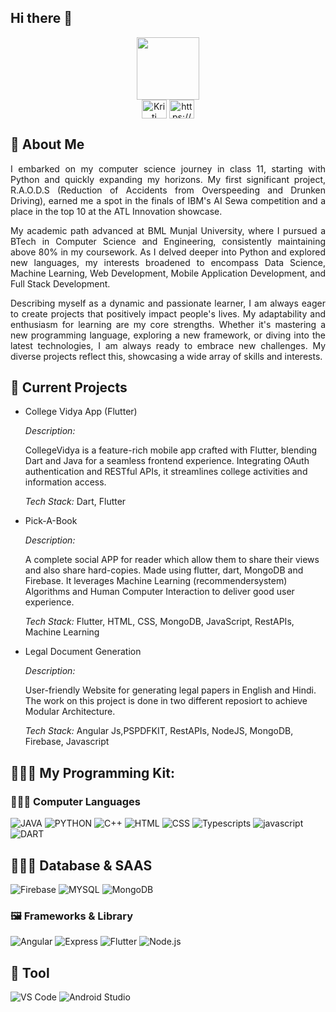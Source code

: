 ## Hi there 👋

<div id="header" align="center">
<img src="https://i.giphy.com/media/v1.Y2lkPTc5MGI3NjExd3NpZmY0amZwa3kxemRkYXdxamYxa3YyOWljcHJ0dDB6dDdkOWp4NSZlcD12MV9pbnRlcm5hbF9naWZfYnlfaWQmY3Q9Zw/Oa5op39YNH8QMAaEco/giphy.gif"width="100"/>

<div>
<a href="https://x.com/BankaKriti75801" target="blank"><img align="center" src="https://raw.githubusercontent.com/rahuldkjain/github-profile-readme-generator/master/src/images/icons/Social/twitter.svg" alt="Kriti Banka" height="30" width="40" /></a>  
<a href="https://www.linkedin.com/in/kriti-banka-083655221/" target="blank"><img align="center" src="https://raw.githubusercontent.com/rahuldkjain/github-profile-readme-generator/master/src/images/icons/Social/linked-in-alt.svg" alt="https://x.com/BankaKriti75801" height="30" width="40" /></a>  
</div>
</div>

<h2 align="left">🌟 About Me</h2>

<p align="justify">I embarked on my computer science journey in class 11, starting with Python and quickly expanding my horizons. My first significant project, R.A.O.D.S (Reduction of Accidents from Overspeeding and Drunken Driving), earned me a spot in the finals of IBM's AI Sewa competition and a place in the top 10 at the ATL Innovation showcase.</p>

<p align="justify">My academic path advanced at BML Munjal University, where I pursued a BTech in Computer Science and Engineering, consistently maintaining above 80% in my coursework. As I delved deeper into Python and explored new languages, my interests broadened to encompass Data Science, Machine Learning, Web Development, Mobile Application Development, and Full Stack Development.</p>

<p align="justify">Describing myself as a dynamic and passionate learner, I am always eager to create projects that positively impact people's lives. My adaptability and enthusiasm for learning are my core strengths. Whether it's mastering a new programming language, exploring a new framework, or diving into the latest technologies, I am always ready to embrace new challenges. My diverse projects reflect this, showcasing a wide array of skills and interests.
</p>

<h2 align="left"> 🔭 Current Projects </h2>

- College Vidya App (Flutter)
  
  <i>Description:</i> <p>CollegeVidya is a feature-rich mobile app crafted with Flutter, blending Dart and Java for a seamless frontend experience. Integrating OAuth   authentication and RESTful APIs, it streamlines college activities and information access.</p>
  
   <i>Tech Stack:</i> Dart, Flutter

- Pick-A-Book

  <i>Description:</i> <p>A complete social APP for reader which allow them to share their views and also share hard-copies. Made using flutter, dart, MongoDB and Firebase.  It leverages Machine Learning (recommendersystem) Algorithms and Human Computer Interaction to deliver good user experience.</p>
  
   <i>Tech Stack:</i> Flutter, HTML, CSS, MongoDB, JavaScript, RestAPIs, Machine Learning

- Legal Document Generation

  <i>Description:</i> <p>User-friendly Website for generating legal papers in English and Hindi. The work on this project is done in two different reposiort to achieve Modular Architecture.
  </p>
  <i>Tech Stack: </i> Angular Js,PSPDFKIT, RestAPIs, NodeJS,  MongoDB, Firebase, Javascript

## 👨🏻‍💻 My Programming Kit:

### 👨🏻‍💻 Computer Languages

<p>
  <img alt="JAVA" src="https://img.shields.io/badge/Java-ED8B00?style=for-the-badge&logo=openjdk&logoColor=white" />
  <img alt="PYTHON" src="https://img.shields.io/badge/python-3670A0?style=for-the-badge&logo=python&logoColor=ffdd54" />
  <img alt="C++" src="https://img.shields.io/badge/c++-%2300599C.svg?style=for-the-badge&logo=c%2B%2B&logoColor=white" />
  <img alt="HTML" src="https://img.shields.io/badge/html5-%23E34F26.svg?style=for-the-badge&logo=html5&logoColor=white" />
  <img alt="CSS" src="https://img.shields.io/badge/css3-%231572B6.svg?style=for-the-badge&logo=css3&logoColor=white" />
  <img alt="Typescripts" src="https://img.shields.io/badge/typescript-%23007ACC.svg?style=for-the-badge&logo=typescript&logoColor=white" />
  <img alt="javascript" src="https://img.shields.io/badge/javascript-%23E5A00D.svg?style=for-the-badge&logo=javascript&logoColor=white" />
  <img alt="DART" src="https://img.shields.io/badge/dart-%230175C2.svg?style=for-the-badge&logo=dart&logoColor=white" />
</p>

## 👨🏻‍💻 Database & SAAS

<p>
  <img alt="Firebase" src="https://img.shields.io/badge/Firebase-039BE5?style=for-the-badge&logo=Firebase&logoColor=white" />
  <img alt="MYSQL" src="https://img.shields.io/badge/mysql-%2300f.svg?style=for-the-badge&logo=mysql&logoColor=white" />
  <img alt="MongoDB" src="https://img.shields.io/badge/MongoDB-%234ea94b.svg?style=for-the-badge&logo=mongodb&logoColor=white" />
</p>

### 🖼 Frameworks & Library

<p>
  <img alt="Angular" src="https://img.shields.io/badge/angular-%23DD0031.svg?style=for-the-badge&logo=angular&logoColor=white" />
  <img alt="Express" src="https://img.shields.io/badge/express.js-%23404d59.svg?style=for-the-badge&logo=express&logoColor=%2361DAFB" />
  <img alt="Flutter" src="https://img.shields.io/badge/Flutter-%2302569B.svg?style=for-the-badge&logo=Flutter&logoColor=white" />
  <img alt="Node.js" src="https://img.shields.io/badge/node.js-6DA55F?style=for-the-badge&logo=node.js&logoColor=white" />
</p>

## 🌸 Tool 

<p>
  <img alt="VS Code" src="https://img.shields.io/badge/VS%20Code-0078d7.svg?style=for-the-badge&logo=visual-studio-code&logoColor=white" />
  <img alt="Android Studio" src="https://img.shields.io/badge/Android%20Studio-3DDC84.svg?style=for-the-badge&logo=android-studio&logoColor=white" />
</p>



 


</p>

<!--
**kriti-banka/kriti-banka** is a ✨ _special_ ✨ repository because its `README.md` (this file) appears on your GitHub profile.

Here are some ideas to get you started:

- 🔭 I’m currently working on ...
- 🌱 I’m currently learning ...
- 👯 I’m looking to collaborate on ...
- 🤔 I’m looking for help with ...
- 💬 Ask me about ...
- 📫 How to reach me: ...
- 😄 Pronouns: ...
- ⚡ Fun fact: ...
-->
